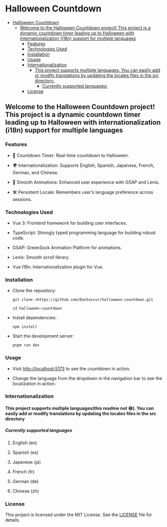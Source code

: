 # Halloween Countdown

- [Halloween Countdown](#halloween-countdown)
  - [Welcome to the Halloween Countdown project! This project is a dynamic countdown timer leading up to Halloween with internationalization (i18n) support for multiple languages](#welcome-to-the-halloween-countdown-project-this-project-is-a-dynamic-countdown-timer-leading-up-to-halloween-with-internationalization-i18n-support-for-multiple-languages)
    - [Features](#features)
    - [Technologies Used](#technologies-used)
    - [Installation](#installation)
    - [Usage](#usage)
    - [Internationalization](#internationalization)
      - [This project supports multiple languages. You can easily add or modify translations by updating the locales files in the src directory.](#this-project-supports-multiple-languages-you-can-easily-add-or-modify-translations-by-updating-the-locales-files-in-the-src-directory)
        - [Currently supported languages:](#currently-supported-languages)
    - [License](#license)

## Welcome to the Halloween Countdown project! This project is a dynamic countdown timer leading up to Halloween with internationalization (i18n) support for multiple languages

### Features

- 🎃 Countdown Timer: Real-time countdown to Halloween.

- 🌍 Internationalization: Supports English, Spanish, Japanese, French, German, and Chinese.

- 💅 Smooth Animations: Enhanced user experience with GSAP and Lenis.

- 🛠️ Persistent Locale: Remembers user’s language preference across sessions.

### Technologies Used

- Vue 3: Frontend framework for building user interfaces.

- TypeScript: Strongly typed programming language for building robust code.

- GSAP: GreenSock Animation Platform for animations.

- Lenis: Smooth scroll library.

- Vue I18n: Internationalization plugin for Vue.

### Installation

- Clone the repository:

  `git clone <https://github.com/Dantescur/halloween-countdown.git`

  `cd halloween-countdown`

- Install dependencies:

  `npm install`

- Start the development server:

  `pnpm run dev`

### Usage

- Visit <http://localhost:5173> to see the countdown in action.

- Change the language from the dropdown in the navigation bar to see the localization in action.

### Internationalization

#### This project supports multiple languages(**this readme not** 😆). You can easily add or modify translations by updating the locales files in the src directory

##### Currently supported languages

1. English (en)

2. Spanish (es)

3. Japanese (ja)

4. French (fr)

5. German (de)

6. Chinese (zh)

### License

This project is licensed under the MIT License. See the [LICENSE](./LICENSE) file for details.
